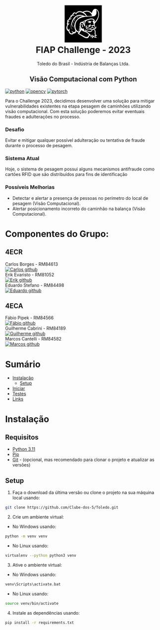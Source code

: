 <h1 style="text-align: center;">
    <img src="src/mosq.png" alt="Mosqueteiros Logo" title="Mosqueteiros" height="120" />
    <br>
    FIAP Challenge -  2023
</h1>
<p style="text-align: center;">Toledo do Brasil - Indústria de Balanças Ltda.</p>
<h2 style="text-align: center;">Visão Computacional com Python</h2>


[![python](https://img.shields.io/badge/Python-3.11-3776AB.svg?style=flat&logo=python&logoColor=yellow)](https://www.python.org)
[![opencv](https://img.shields.io/badge/lib-OpenCV-green)](https://www.opencv.org)
[![pytorch](https://img.shields.io/badge/lib-PyTorch-orange)](https://pytorch.org)

Para o Challenge 2023, decidimos desenvolver uma solução para mitigar vulnerabilidades existentes na etapa pesagem de caminhões utilizando visão computacional. Com esta solução poderemos evitar eventuais fraudes e adulterações no processo.

### Desafio

Evitar e mitigar qualquer possível adulteração ou tentativa de fraude durante o processo de pesagem.

### Sistema Atual

Hoje, o sistema de pesagem possui alguns mecanismos antifraude como cartões RFID que são distribuídos para fins de identificação

### Possíveis Melhorias
- Detectar e alertar a presença de pessoas no perímetro do local de pesagem (Visão Computacional).
- Alertar posicionamento incorreto do caminhão na balança (Visão Computacional).

# Componentes do Grupo:

## 4ECR
Carlos Borges - RM84613 \
[![Carlos github](https://img.shields.io/badge/GitHub-kmuv1t-181717.svg?style=flat&logo=github)](https://github.com/kmuv1t) \
Erik Evaristo - RM81052 \
[![Erik github](https://img.shields.io/badge/GitHub-ErikFRC-181717.svg?style=flat&logo=github)](https://github.com/ErikFRC) \
Eduardo Stefano - RM84498 \
[![Eduardo github](https://img.shields.io/badge/GitHub-dugimenes--jpg-181717.svg?style=flat&logo=github)](https://github.com/dugimenes-jpg) 
## 4ECA
Fábio Pipek - RM84566 \
[![Fábio github](https://img.shields.io/badge/GitHub-fabiopipek-181717.svg?style=flat&logo=github)](https://github.com/fabiopipek) \
Guilherme Cabrini - RM84189 \
[![Guilherme github](https://img.shields.io/badge/GitHub-cabrinii-181717.svg?style=flat&logo=github)](https://github.com/cabrinii) \
Marcos Cantelli - RM84582 \
[![Marcos github](https://img.shields.io/badge/GitHub-MrHighTech20-181717.svg?style=flat&logo=github)](https://github.com/MrHighTech20) 


# Sumário

- [Instalação](#instalação)
    - [Setup](#setup)
- [Iniciar](#iniciar)
- [Testes](#testes)
- [Links](#links)

# Instalação

## Requisitos

- [Python 3.11](https://www.python.org/downloads/)
- [Pip](https://pip.pypa.io/en/stable/installing/)
- [Git](https://git-scm.com/downloads) - (opcional, mas recomendado para clonar o projeto e atualizar as versões)

## Setup
1. Faça o download da última versão ou clone o projeto na sua máquina local usando:
```bash
git clone https://github.com/Clube-dos-5/Toledo.git
```

2. Crie um ambiente virtual:

- No Windows usando:

```bash
python -m venv venv
``` 
- No Linux usando:

```bash
virtualenv --python python3 venv
```
3. Ative o ambiente virtual:

- No Windows usando:

```bash
venv\Scripts\activate.bat
```
- No Linux usando:

```bash
source venv/bin/activate
```

4. Instale as dependências usando:
```bash
pip install -r requirements.txt
```
